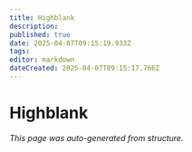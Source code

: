 ```yaml
---
title: Highblank
description: 
published: true
date: 2025-04-07T09:15:19.933Z
tags: 
editor: markdown
dateCreated: 2025-04-07T09:15:17.766Z
---
```


# Highblank

*This page was auto-generated from structure.*